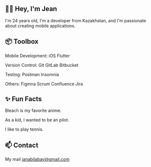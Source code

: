 ## 👋🏽 Hey, I'm Jean

I'm 24 years old, I'm a developer from Kazakhstan, and I'm passionate about creating mobile applications.

## 📦 Toolbox

Mobile Development: iOS Flutter

Version Control: Git GitLab Bitbucket

Testing: Postman Insomnia

Others: Figmna Scrum Confluence Jira

## ✨ Fun Facts

Bleach is my favorite anime.

As a kid, I wanted to be an pilot.

I like to play tennis.

## 📫 Contact

My mail janabilabay@gmail.com
